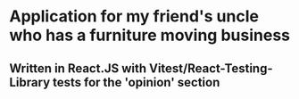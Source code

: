 # Application for my friend's uncle who has a furniture moving business

## Written in React.JS with Vitest/React-Testing-Library tests for the 'opinion' section
